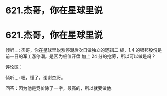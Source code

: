 # 621.杰哥，你在星球里说

# 621.杰哥，你在星球里说

倾听 _ : 杰哥，你在星球里说涨停潮后次日做独立的逻辑二 板，1.4 的银邦股份是前一日的军工涨停潮。是因为极值开盘 加上 24 分的抢筹，所以可以做是吗？

评论区：

倾听 _ : 嗯，懂了。谢谢杰哥。

回答：因为他是竞价除了一字，最高的，所以就要做他